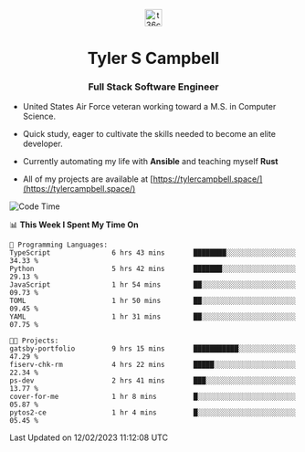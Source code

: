 <p align="center">
<a href="https://www.linkedin.com/in/t36campbell" target="blank"><img align="center" src="https://ik.imagekit.io/t36campbell/Portfolio/linkedin.png.original_m8bbGgPh6.png" alt="t36campbell" height="30" width="30" /></a>
</p>
<h1 align="center">Tyler S Campbell</h1>
<h3 align="center">Full Stack Software Engineer</h3>

* United States Air Force veteran working toward a M.S. in Computer Science.

* Quick study, eager to cultivate the skills needed to become an elite developer.

* Currently automating my life with **Ansible** and teaching myself **Rust**

* All of my projects are available at [https://tylercampbell.space/](https://tylercampbell.space/)

<!--START_SECTION:waka-->
![Code Time](http://img.shields.io/badge/Code%20Time-2%2C161%20hrs%2022%20mins-blue)

📊 **This Week I Spent My Time On** 

```text
💬 Programming Languages: 
TypeScript               6 hrs 43 mins       ████████░░░░░░░░░░░░░░░░░   34.33 % 
Python                   5 hrs 42 mins       ███████░░░░░░░░░░░░░░░░░░   29.13 % 
JavaScript               1 hr 54 mins        ██░░░░░░░░░░░░░░░░░░░░░░░   09.73 % 
TOML                     1 hr 50 mins        ██░░░░░░░░░░░░░░░░░░░░░░░   09.45 % 
YAML                     1 hr 31 mins        ██░░░░░░░░░░░░░░░░░░░░░░░   07.75 % 

🐱‍💻 Projects: 
gatsby-portfolio         9 hrs 15 mins       ███████████░░░░░░░░░░░░░░   47.29 % 
fiserv-chk-rm            4 hrs 22 mins       █████░░░░░░░░░░░░░░░░░░░░   22.34 % 
ps-dev                   2 hrs 41 mins       ███░░░░░░░░░░░░░░░░░░░░░░   13.77 % 
cover-for-me             1 hr 8 mins         █░░░░░░░░░░░░░░░░░░░░░░░░   05.87 % 
pytos2-ce                1 hr 4 mins         █░░░░░░░░░░░░░░░░░░░░░░░░   05.45 % 

```


 Last Updated on 12/02/2023 11:12:08 UTC
<!--END_SECTION:waka-->
